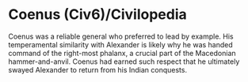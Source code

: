 # Coenus (Civ6)/Civilopedia

Coenus was a reliable general who preferred to lead by example. His temperamental similarity with Alexander is likely why he was handed command of the right-most phalanx, a crucial part of the Macedonian hammer-and-anvil. Coenus had earned such respect that he ultimately swayed Alexander to return from his Indian conquests.